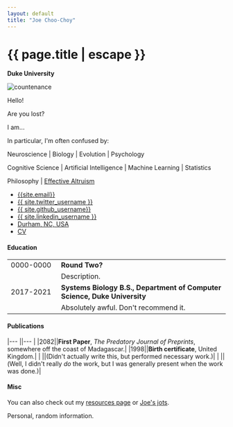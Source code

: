 ```yaml
---
layout: default
title: "Joe Choo-Choy"
---
```


<h1 class="mt-5" itemprop="name headline">{{ page.title | escape }}</h1>

<p class="lead mb-4"><b>Duke University</b></p>

<div class="row">
  <div class="col-3">
    <img src="{{site.photo}}" class="img-fluid rounded float-left" alt="countenance"/>
  </div>
  <div class="col">
    <p>
    Hello!
    </p>
    <p>
    Are you lost?
    </p>
    <p>
    I am...
    </p>
    <p>
    In particular, I'm often confused by:
    </p>
    <p>
      Neuroscience | Biology | Evolution | Psychology
    </p>
    <p>
      Cognitive Science | Artificial Intelligence | Machine Learning | Statistics
    </p>
    <p>
      Philosophy | <a href="https://www.effectivealtruism.org/">Effective Altruism</a>
    </p>
  </div>
</div>

<ul class="nav mt-3">
  <li class="nav-item">
    <a class="btn btn-link" href="mailto:{{ site.email }}?subject=Hello" class="btn btn-link"><i class="fas fa-envelope" title="Email"></i> {{site.email}}</a>
  </li>
  <li class="nav-item">
    <a class="btn btn-link" href="https://twitter.com/{{ site.twitter_username }}" class="btn btn-link"><i class="fab fa-fw fa-twitter-square" ></i> {{ site.twitter_username }} </a>
  </li>
  <li class="nav-item">
    <a class="btn btn-link" href="https://github.com/{{ site.github_username }}" class="btn btn-link"><i class="fab fa-fw fa-github" ></i>{{ site.github_username}}</a>
  </li>
  <li class="nav-item">
    <a class="btn btn-link" href="https://www.linkedin.com/in/{{ site.linkedin_username }}" class="btn btn-link"><i class="fab fa-linkedin" ></i> {{ site.linkedin_username }}</a>
  </li>
  <li class="nav-item">
    <a class="nav-link btn btn-link" href="https://en.wikipedia.org/wiki/Durham,_North_Carolina"><i class="fa fa-home"  title="Home"></i> Durham, NC, USA</a>
  </li>
  <li class="nav-item">
    <a class="btn btn-link" href="{{ site.resume }}"><i class="far fa-user-circle"  title="resume"></i> CV</a>
  </li>
</ul>

<!--
<h4 class="mt-5 mb-3">Professional Experience</h4>

<table class="mt-3">
      <tr>
        <td style="min-width:70px"> 0000-0000</td>
        <td> <b> AI Researcher at Microsoft Research, Cambridge, UK </b> </td>
      </tr>
      <tr> <td/> <td>
       I design computer vision models for object recognition and classification of information written on glass for <a href="https://www.microsoft.com/en-us/research/project/project-silica/">Project Silica</a>.  I also perform full-stack development of large data pipelines and scalable Machine Learning models on the cloud (AzureML), in order to handle the large amount of super-high resolution input data.
      </td> </tr>
      <tr> <td/> <td>
Previously, as an AI resident, I improved the CPU load balancing of email servers, based on an ML system that learnt time series from email usage patterns, using DNNs, RNNs, Encoder-Decoders, Bayesian linear regression (closed-form solution) and Bayesian neural nets (Variational Inference); 
      </td> </tr>
      <tr> <td/> <td>
I also built a recommendation system using Graph Neural Nets to learn from related nodes on on very large (trillion edges) Meetings/Documents/Users/Emails graphs;
      </td> </tr>
      <tr>
        <td style="min-width:70px"> 0000-0000 </td>
        <td> <b>PhD candidate at École polytechnique fédérale de Lausanne ‐ EPFL, Switzerland</b> </td>
      </tr>
      <tr> <td/> <td>
I researched, conceptualized, implementated and published new methods for the asynchronous variable-step simulation
of detailed spiking neural networks on large networks of highly-heterogeneous compute nodes. My main contribution was the first ever fully-asynchronous execution model (with async. computation, communication and IO), demonstrated on our use case and yielding a much faster execution and a higher numerical accuracy and stability;
      </td> </tr>
      <tr> <td/> <td>
I programmed in C and C++ on top of an asynchronous runtime system with global memory addressing (HPX) and implemented all the simulation logic (fixed and variable timestep interpolation) and the underlying HPC algorithms such as distributed task scheduling, multicore parallelism, concurrency, threading, dynamic load-balancing, vectorization and cache optimizations on four distinct Intel and compute AMD clusters. 
      </td> </tr>
      <tr> <td/> <td>
Most of my work was implemented and validated on the <a href="https://neuron.yale.edu/neuron/">NEURON</a> and <a href="https://github.com/BlueBrain/CoreNeuron">CoreNeuron</a> open-source simulators, and has been executed full steam on several supercomputers with thousands of compute nodes processing terabytes of data.
      </td> </tr>
      <tr>
        <td style="min-width:70px"> 0000-0000 </td>
        <td> <b>Teaching Assistant at École polytechnique fédérale de Lausanne ‐ EPFL, Switzerland</b> </td>
      </tr>
      <tr> <td/> <td>
During my PhD, I performed 400h of teaching assistant duties for the courses of <a href="https://edu.epfl.ch/coursebook/en/unsupervised-reinforcement-learning-in-neural-networks-CS-434">unsupervised and reinforcement learning</a>, <a href="https://edu.epfl.ch/coursebook/en/project-in-informatics-CS-116">project in neuroinformatics</a> and <a href="https://edu.epfl.ch/coursebook/en/in-silico-neuroscience-BIOENG-450#:~:text=%22In%20silico%20Neuroscience%22%20introduces%20masters,management%2C%20modelling%20and%20computing%20technologies.">in silico neuroscience</a>, preparing exams, coursework, and tutorials;
      </td> </tr>

</table>
-->

<h4 class="mt-5 mb-3">Education</h4>

<table class="mt-3">
      <tr>
        <td style="min-width:100px"> 0000-0000 </td>
        <td> <b> Round Two? </b> </td>
      </tr>
      <tr> <td/> <td>
      Description.
      </td> </tr>
      <tr>
        <td style="min-width:100px"> 2017-2021 </td>
        <td> <b> Systems Biology B.S., Department of Computer Science, Duke University </b> </td>
      </tr>
      <tr> <td/> <td>
      Absolutely awful. Don't recommend it.
      </td> </tr>

</table>


<h4 class="mt-5 mb-3">Publications</h4>

|--- ||--- |
|2082||<b>First Paper</b>, <i>The Predatory Journal of Preprints</i>, somewhere off the coast of Madagascar.|
|1998||<b>Birth certificate</b>, United Kingdom.|
|    ||(Didn't actually write this, but performed necessary work.)|
|    ||(Well, I didn't really <i>do</i> the work, but I was generally present when the work was done.)|


<!--
<div class="noprint">
<h4 class="mt-5 mb-3">Posts</h4>

<p>
  <table class="mt-3">
  {% for post in site.posts %}
      <tr>
      <td class="align-top">
        {%- assign date_format = site.minima.date_format | default: "%Y" -%}
        {{ post.date | date: date_format }}
      </td>
      <td><span style="display:inline-block; width:0.3cm;"></span></td>
      <td class="align-top">
      <a href="{{ post.url }}">{{ post.title }}</a>
      </td>
      </tr>
  {% endfor %}
  </table>
</p>
-->

<h4 class="mt-5 mb-3">Misc</h4>

<p>
You can also check out my <a href="{{ site.resources_permalink }}">resources page</a> or <a href="{{ site.jots_permalink }}">Joe's jots</a>. 
</p>

<p>
Personal, random information. 
</p>
</div> <!-- noprint -->
